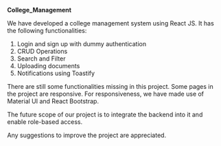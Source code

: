 **College_Management**

We have developed a college management system using React JS. It has the following functionalities:
1. Login and sign up with dummy authentication
2. CRUD Operations
3. Search and Filter
4. Uploading documents
5. Notifications using Toastify

There are still some functionalities missing in this project. Some pages in the project are responsive. For responsiveness, we have made use of Material UI and React Bootstrap. 

The future scope of our project is to integrate the backend into it and enable role-based access. 

Any suggestions to improve the project are appreciated.
